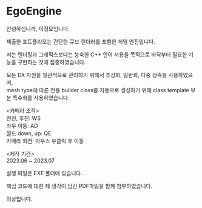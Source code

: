 # EgoEngine

안녕하십니까, 이정모입니다.

제출한 포트폴리오는 간단한 큐브 렌더러를 포함한 게임 엔진입니다.

저는 렌더링과 그래픽스보다는 능숙한 C++ 언어 사용을 목적으로 바닥부터 필요한 기능을 구현하는 것에 집중하였습니다.

모든 DX 자원을 일관적으로 관리하기 위해서 추상화, 일반화, 다중 상속을 사용하였으며,   
mesh type에 따른 전용 builder class를 자동으로 생성하기 위해 class template 부분 특수화를 사용하였습니다.
   
<카메라 조작>   
전진, 후진: WS   
좌우 이동: AD   
월드 down, up: QE   
카메라 회전: 마우스 우클릭 후 이동   

<제작 기간>   
2023.06 ~ 2023.07

실행 파일은 EXE 폴더에 있습니다.

핵심 코드에 대한 제 생각이 담긴 PDF파일을 함께 첨부하였습니다.

이상입니다.
